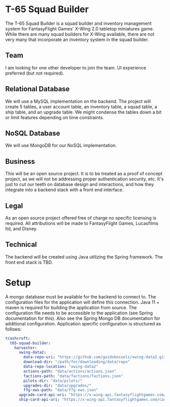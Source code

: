 # T-65 Squad Builder

The T-65 Squad Builder is a squad builder and inventory management system for FantasyFlight Games' X-Wing 2.0 tabletop miniatures game. While there are many squad builders for X-Wing available, there are not very many that incorporate an inventory system in the squad builder.

## Team
I am looking for one other developer to join the team. UI experience preferred (but not required).

## Relational Database
We will use a MySQL implementation on the backend. The project will create 5 tables, a user account table, an inventory table, a squad table, a ship table, and an upgrade table. We might condense the tables down a bit or limit features depending on time constraints.

## NoSQL Database
We will use MongoDB for our NoSQL implementation.

## Business
This will be an open source project. It is to be treated as a proof of concept project, as we will not be addressing proper authentication security, etc. It's just to cut our teeth on database design and interactions, and how they integrate into a backend stack with a front end interface.

## Legal
As an open source project offered free of charge no specific licensing is required. All attributions will be made to FantasyFlight Games, Lucasfilms ltd, and Disney.

## Technical
The backend will be created using Java utilizing the Spring framework. The front end stack is TBD.


# Setup
A mongo database must be available for the backend to connect to. The configuration files for the application will define
this connection. Java 11 + maven is required for building the application from source. The configuration file needs to 
be accessible to the application (see Spring documentation for this). Also see the Spring Mongo DB documentation for 
additional configuration. Application specific configuration is structured as follows:

```yaml
tcashcroft:
  t65-squad-builder:
    harvester:
      xwing-data2:
        data-repo-uri: "https://github.com/guidokessels/xwing-data2.git"
        download-dir: "/path/for/downloading/data/repo"
        data-repo-location: "xwing-data2"
        actions-path: "data/actions/actions.json"
        factions-path: "data/factions/factions.json"
        pilots-dir: "data/pilots/"
        upgrades-dir: "data/upgrades/"
        ffg-xws-path: "data/ffg-xws.json"
      upgrade-card-api-uri: "https://x-wing-api.fantasyflightgames.com/cards/upgrades/"
      ship-card-api-uri: "https://x-wing-api.fantasyflightgames.com/cards/pilots/"
```
